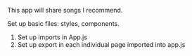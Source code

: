 This app will share songs I recommend.

Set up basic files: styles, components.

1) Set up imports in App.js
2) Set up export in each individual page imported into app.js
